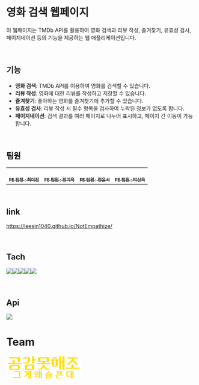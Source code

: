 # 영화 검색 웹페이지

이 웹페이지는 TMDb API를 활용하여 영화 검색과 리뷰 작성, 즐겨찾기, 유효성 검사, 페이지네이션 등의 기능을 제공하는 웹 애플리케이션입니다.

<br>

## 기능

- **영화 검색**: TMDb API를 이용하여 영화를 검색할 수 있습니다.
- **리뷰 작성**: 영화에 대한 리뷰를 작성하고 저장할 수 있습니다.
- **즐겨찾기**: 좋아하는 영화를 즐겨찾기에 추가할 수 있습니다.
- **유효성 검사**: 리뷰 작성 시 필수 항목을 검사하여 누락된 정보가 없도록 합니다.
- **페이지네이션**: 검색 결과를 여러 페이지로 나누어 표시하고, 페이지 간 이동이 가능합니다.


<br>

## 팀원
<table>
  <tbody>
    <tr>
      <td align="center"><a href="https://github.com/leesin1040"><img src="width="100px;" alt=""/><br /><sub><b>FE 팀장 : 최이진 </b></sub></a><br /></td>
      <td align="center"><a href="https://github.com/heyfuxkingcheez"><img src="" width="100px;" alt=""/><br /><sub><b>FE 팀원 : 정기욱 </b></sub></a><br /></td>
      <td align="center"><a href="https://github.com/Avoler0"><img src="" width="100px;" alt=""/><br /><sub><b>FE 팀원 : 정윤서 </b></sub></a><br /></td>
      <td align="center"><a href="https://github.com/PSWOOK1"><img src="" width="100px;" alt=""/><br /><sub><b>FE 팀원 : 박신욱 </b></sub></a><br /></td>
    </tr>
  </tbody>
</table>

<br>

## link
https://leesin1040.github.io/NotEmpathize/


<br>

## Tach
 <img src="https://img.shields.io/badge/HTML-E34F26?style=for-the-badge&logo=html5&logoColor=white"/><img src="https://img.shields.io/badge/CSS-1572B6?style=for-the-badge&logo=css3&logoColor=white"/><img src="https://img.shields.io/badge/JavaScript-F7DF1E?style=for-the-badge&logo=javascript&logoColor=white"/><img src="https://img.shields.io/badge/github-181717?style=for-the-badge&logo=github&logoColor=white"><img src="https://img.shields.io/badge/fontawesome-339AF0?style=for-the-badge&logo=fontawesome&logoColor=white">

<br>
 
 ## Api
 <img width="130px" src="https://www.themoviedb.org/assets/2/v4/logos/v2/blue_long_1-8ba2ac31f354005783fab473602c34c3f4fd207150182061e425d366e4f34596.svg">

<br>
 
# Team 
<img src="https://github.com/leesin1040/NotEmpathize/blob/main/image/teamlogo.png?raw=true" alt="팀로고" width="200px">
